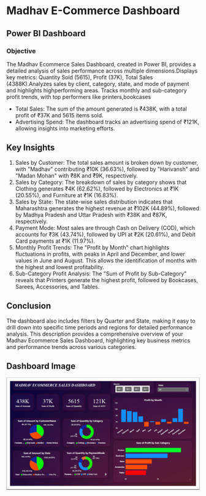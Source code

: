 # Madhav E-Commerce Dashboard
## Power BI Dashboard
### Objective


The Madhav Ecommerce Sales Dashboard, created in Power BI, provides a detailed analysis of sales performance across multiple dimensions.Displays key metrics: Quantity Sold (5615), Profit (37K), Total Sales (4388K).Analyzes sales by client, category, state, and mode of payment and highlights highperforming areas. Tracks monthly and sub-category profit trends, with top performers like printers,bookcases

  - Total Sales: The sum of the amount generated is ₹438K, with a total profit of ₹37K and 5615 items sold.
   - Advertising Spend: The dashboard tracks an advertising spend of ₹121K, allowing insights into marketing efforts.
   ## Key Insights
  1. Sales by Customer: The total sales amount is broken down by customer, with "Madhav" contributing ₹10K (36.63%), followed by "Harivansh" and "Madan Mohan" with ₹8K and ₹9K, respectively.
  2. Sales by Category: The breakdown of sales by category shows that Clothing generates ₹4K (62.62%), followed by Electronics at ₹1K (20.55%), and Furniture at ₹1K (16.83%).
  3. Sales by State: The state-wise sales distribution indicates that Maharashtra generates the highest revenue at ₹102K (44.89%), followed by Madhya Pradesh and Uttar Pradesh with ₹38K and ₹87K, respectively.
  4. Payment Mode: Most sales are through Cash on Delivery (COD), which accounts for ₹3K (43.74%), followed by UPI at ₹2K (20.61%), and Debit Card payments at ₹1K (11.97%).
   5. Monthly Profit Trends: The "Profit by Month" chart highlights fluctuations in profits, with peaks in April and December, and lower values in June and August. This allows the identification of months with the                                highest and lowest profitability.
   6. Sub-Category Profit Analysis: The "Sum of Profit by Sub-Category" reveals that Printers generate the highest profit, followed by Bookcases, Sarees, Accessories, and Tables.

  ## Conclusion
  The dashboard also includes filters by Quarter and State, making it easy to drill down into specific time periods and regions for detailed performance analysis. This description provides a comprehensive overview of your Madhav Ecommerce Sales Dashboard, highlighting key business metrics and performance trends across various categories.
   
  ## Dashboard Image
  ![Madhav E-Commerce Dashboard](https://github.com/Sahil0371/Madhav_E-Commerce_Dashboard/blob/main/Madhav%20dashboard.png)
  

  
